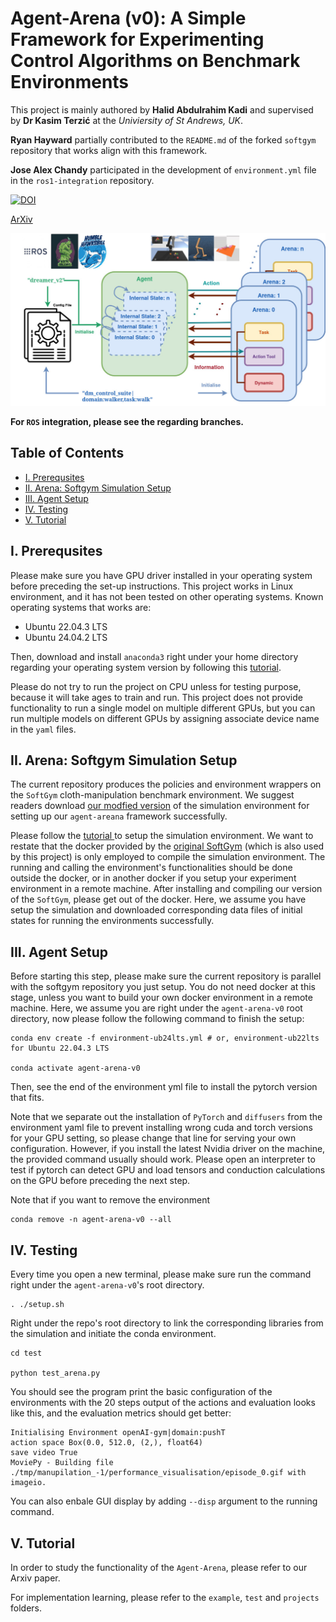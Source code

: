 <h1>  Agent-Arena (v0): A Simple Framework for Experimenting Control Algorithms on Benchmark Environments </h1>

This project is mainly authored by **Halid Abdulrahim Kadi** and supervised by **Dr Kasim Terzić** at the *Univiersity of St Andrews, UK*.

**Ryan Hayward** partially contributed to the `README.md` of the forked `softgym` repository that works align with this framework.

**Jose Alex Chandy** participated in the development of `environment.yml` file in the `ros1-integration` repository.


[![DOI](https://zenodo.org/badge/933415395.svg)](https://doi.org/10.5281/zenodo.14876793)

[ArXiv](https://arxiv.org/abs/2504.06468)


![plot](assets/agent-arena.jpg)

**For `ROS` integration, please see the regarding branches.**

## Table of Contents

- [I. Prerequsites](#i-prerequsites)
- [II. Arena: Softgym Simulation Setup](#ii-arena-softgym-simulation-setup)
- [III. Agent Setup](#iii-agent-setup)
- [IV. Testing](#iv-testing)
- [V. Tutorial](#v-tutorial)

## I. Prerequsites

Please make sure you have GPU driver installed in your operating system before preceding the set-up instructions. This project works in Linux environment, and it has not been tested on other operating systems. Known operating systems that works are:

* Ubuntu 22.04.3 LTS
* Ubuntu 24.04.2 LTS

Then, download and install `anaconda3` right under your home directory regarding your operating system version by following this [tutorial](https://docs.anaconda.com/free/anaconda/install/linux/).

Please do not try to run the project on CPU unless for testing purpose, because it will take ages to train and run. This project does not provide functionality to run a single model on multiple different GPUs, but you can run multiple models on different GPUs by assigning associate device name in the `yaml` files.


## II. Arena: Softgym Simulation Setup

The current repository produces the policies and environment wrappers on the `SoftGym` cloth-manipulation benchmark environment. We suggest readers download [our modfied version](https://github.com/halid1020/softgym/tree/master) of the simulation environment for setting up our `agent-areana` framework successfully.

Please follow the [tutorial ](https://github.com/halid1020/softgym/blob/master/README.md)to setup the simulation environment. We want to restate that the docker provided by the [original SoftGym](https://github.com/Xingyu-Lin/softgym) (which is also used by this project) is only employed to compile the simulation environment. The running and calling the environment's functionalities should be done outside the docker, or in another docker if you setup your experiment environment in a remote machine. After installing and compiling our version of the `SoftGym`, please get out of the docker. Here, we assume you have setup the simulation and downloaded corresponding data files of initial states for running the environments successfully.


## III. Agent Setup

Before starting this step, please make sure the current repository is parallel with the softgym repository you just setup. You do not need docker at this stage, unless you want to build your own docker environment in a remote machine. Here, we assume you are right under the `agent-arena-v0` root directory, now please follow the following command to finish the setup:

```
conda env create -f environment-ub24lts.yml # or, environment-ub22lts for Ubuntu 22.04.3 LTS

conda activate agent-arena-v0
```

Then, see the end of the environment yml file to install the pytorch version that fits.

Note that we separate out the installation of `PyTorch` and `diffusers` from the environment yaml file to prevent installing wrong cuda and torch versions for your GPU setting, so please change that line for serving your own configuration. However, if you install the latest Nvidia driver on the machine, the provided command usually should work. Please open an interpreter to test if pytorch can detect GPU and load tensors and conduction calculations on the GPU before preceding the next step.

Note that if you want to remove the environment

```
conda remove -n agent-arena-v0 --all  
```

## IV. Testing

Every time you open a new terminal, please make sure run the command right under the `agent-arena-v0`'s root directory.

```
. ./setup.sh
```

Right under the repo's root directory to link the corresponding libraries from the simulation and initiate the conda environment.

```
cd test

python test_arena.py

```

You should see the program print the basic configuration of the environments with the 20 steps output of the actions and evaluation looks like this,  and the evaluation metrics should get better:

```
Initialising Environment openAI-gym|domain:pushT
action space Box(0.0, 512.0, (2,), float64)
save video True
MoviePy - Building file ./tmp/manupilation_-1/performance_visualisation/episode_0.gif with imageio.
```

You can also enbale GUI display by adding `--disp` argument to the running command.

## V. Tutorial

In order to study the functionality of the `Agent-Arena`, please refer to our Arxiv paper.

For implementation learning, please refer to the `example`, `test` and `projects` folders.
